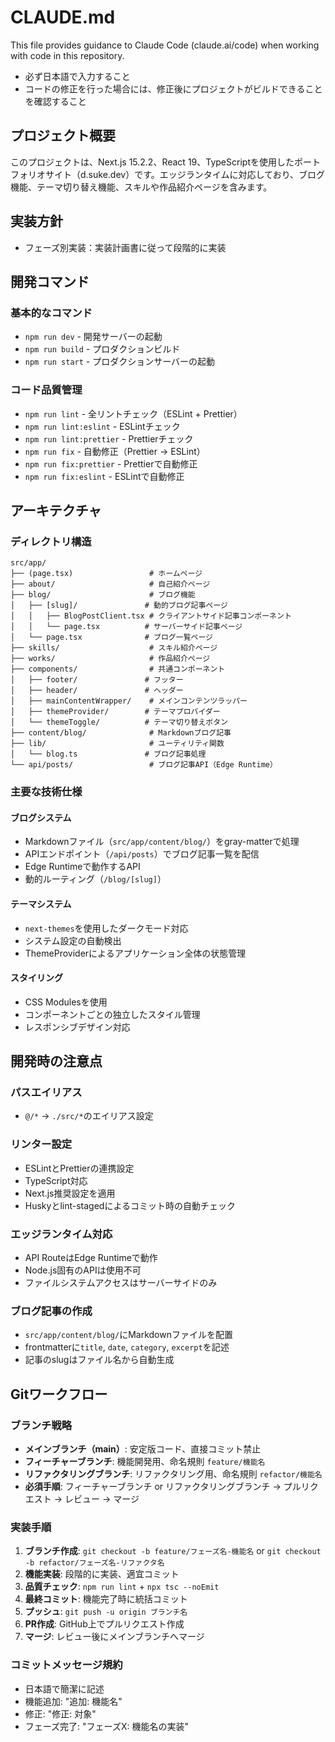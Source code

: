 # CLAUDE.md

This file provides guidance to Claude Code (claude.ai/code) when working with code in this repository.

- 必ず日本語で入力すること
- コードの修正を行った場合には、修正後にプロジェクトがビルドできることを確認すること

## プロジェクト概要

このプロジェクトは、Next.js 15.2.2、React 19、TypeScriptを使用したポートフォリオサイト（d.suke.dev）です。エッジランタイムに対応しており、ブログ機能、テーマ切り替え機能、スキルや作品紹介ページを含みます。

## 実装方針

- フェーズ別実装：実装計画書に従って段階的に実装

## 開発コマンド

### 基本的なコマンド

- `npm run dev` - 開発サーバーの起動
- `npm run build` - プロダクションビルド
- `npm run start` - プロダクションサーバーの起動

### コード品質管理

- `npm run lint` - 全リントチェック（ESLint + Prettier）
- `npm run lint:eslint` - ESLintチェック
- `npm run lint:prettier` - Prettierチェック
- `npm run fix` - 自動修正（Prettier → ESLint）
- `npm run fix:prettier` - Prettierで自動修正
- `npm run fix:eslint` - ESLintで自動修正

## アーキテクチャ

### ディレクトリ構造

```
src/app/
├── (page.tsx)                 # ホームページ
├── about/                     # 自己紹介ページ
├── blog/                      # ブログ機能
│   ├── [slug]/               # 動的ブログ記事ページ
│   │   ├── BlogPostClient.tsx # クライアントサイド記事コンポーネント
│   │   └── page.tsx          # サーバーサイド記事ページ
│   └── page.tsx              # ブログ一覧ページ
├── skills/                    # スキル紹介ページ
├── works/                     # 作品紹介ページ
├── components/                # 共通コンポーネント
│   ├── footer/               # フッター
│   ├── header/               # ヘッダー
│   ├── mainContentWrapper/    # メインコンテンツラッパー
│   ├── themeProvider/        # テーマプロバイダー
│   └── themeToggle/          # テーマ切り替えボタン
├── content/blog/              # Markdownブログ記事
├── lib/                       # ユーティリティ関数
│   └── blog.ts               # ブログ記事処理
└── api/posts/                 # ブログ記事API（Edge Runtime）
```

### 主要な技術仕様

#### ブログシステム

- Markdownファイル（`src/app/content/blog/`）をgray-matterで処理
- APIエンドポイント（`/api/posts`）でブログ記事一覧を配信
- Edge Runtimeで動作するAPI
- 動的ルーティング（`/blog/[slug]`）

#### テーマシステム

- `next-themes`を使用したダークモード対応
- システム設定の自動検出
- ThemeProviderによるアプリケーション全体の状態管理

#### スタイリング

- CSS Modulesを使用
- コンポーネントごとの独立したスタイル管理
- レスポンシブデザイン対応

## 開発時の注意点

### パスエイリアス

- `@/*` → `./src/*`のエイリアス設定

### リンター設定

- ESLintとPrettierの連携設定
- TypeScript対応
- Next.js推奨設定を適用
- Huskyとlint-stagedによるコミット時の自動チェック

### エッジランタイム対応

- API RouteはEdge Runtimeで動作
- Node.js固有のAPIは使用不可
- ファイルシステムアクセスはサーバーサイドのみ

### ブログ記事の作成

- `src/app/content/blog/`にMarkdownファイルを配置
- frontmatterに`title`, `date`, `category`, `excerpt`を記述
- 記事のslugはファイル名から自動生成

## Gitワークフロー

### ブランチ戦略

- **メインブランチ（main）**: 安定版コード、直接コミット禁止
- **フィーチャーブランチ**: 機能開発用、命名規則 `feature/機能名`
- **リファクタリングブランチ**: リファクタリング用、命名規則 `refactor/機能名`
- **必須手順**: フィーチャーブランチ or リファクタリングブランチ → プルリクエスト → レビュー → マージ

### 実装手順

1. **ブランチ作成**: `git checkout -b feature/フェーズ名-機能名` or `git checkout -b refactor/フェーズ名-リファクタ名`
2. **機能実装**: 段階的に実装、適宜コミット
3. **品質チェック**: `npm run lint` + `npx tsc --noEmit`
4. **最終コミット**: 機能完了時に統括コミット
5. **プッシュ**: `git push -u origin ブランチ名`
6. **PR作成**: GitHub上でプルリクエスト作成
7. **マージ**: レビュー後にメインブランチへマージ

### コミットメッセージ規約

- 日本語で簡潔に記述
- 機能追加: "追加: 機能名"
- 修正: "修正: 対象"
- フェーズ完了: "フェーズX: 機能名の実装"
